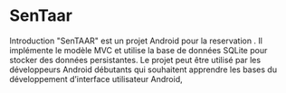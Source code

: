 # SenTaar

Introduction 
"SenTAAR" est un projet Android pour la reservation  . Il implémente le modèle MVC et utilise la base de données SQLite pour stocker des données persistantes.  Le projet peut être utilisé par les développeurs Android débutants qui souhaitent apprendre les bases du développement d’interface utilisateur Android, 
